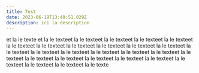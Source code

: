 ```yaml
---
title: Test
date: 2023-06-19T13:49:51.029Z
description: ici la description
---
```

e﻿t la le texte e﻿t la le textee﻿t la le textee﻿t la le textee﻿t la le textee﻿t la le textee﻿t la le textee﻿t la le textee﻿t la le textee﻿t la le textee﻿t la le textee﻿t la le textee﻿t la le textee﻿t la le textee﻿t la le textee﻿t la le textee﻿t la le textee﻿t la le textee﻿t la le textee﻿t la le textee﻿t la le textee﻿t la le textee﻿t la le textee﻿t la le textee﻿t la le textee﻿t la le textee﻿t la le textee﻿t la le texte